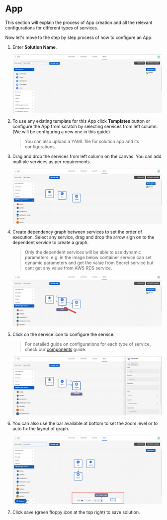 # App

This section will explain the process of App creation and all the relevant configurations for different types of services.

Now let's move to the step by step process of how to configure an App. 

1. Enter **Solution Name**.

   ![1](imgs/1.jpg)

2. To use any existing template for this App click **Templates** button or configure the App from scratch by selecting services from left column. (We will be configuring a new one in this guide)

   > You can also upload a YAML file for solution app and its configurations.

3. Drag and drop the services from left column on the canvas. You can add multiple services as per requirements. 

   ![2](imgs/2.jpg)

4. Create dependency graph between services to set the order of execution. Select any service, drag and drop the arrow sign on to the dependent service to create a graph.

   > Only the dependent services will be able to use dynamic parameters. e.g. in the image below container service can set dynamic parameters and get the value from Secret service but cant get any value from AWS RDS service.

   ![3](imgs/3.jpg)

5. Click on the service icon to configure the service. 

   > For detailed guide on configurations for each type of service, check our [components](/pages/user-guide/components/components) guide.

   ![4](imgs/4.jpg)

6. You can also use the bar available at bottom to set the zoom level or to auto fix the layout of graph.

   ![5](imgs/5.jpg)

7. Click save (green floppy icon at the top right) to save solution.